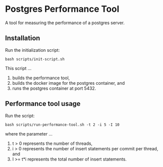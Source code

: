 # Postgres Performance Tool
A tool for measuring the performance of a postgres server.

## Installation
Run the initialization script:

``bash scripts/init-script.sh``

This script ...
1) builds the performance tool,
2) builds the docker image for the postgres container, and
3) runs the postgres container at port 5432.

## Performance tool usage
Run the script:

``bash scripts/run-performance-tool.sh -t 2 -i 5 -I 10``

where the parameter ...
1) t > 0 represents the number of threads,
2) i > 0 represents the number of insert statements per commit per thread, and
3) I >= t*i represents the total number of insert statements.